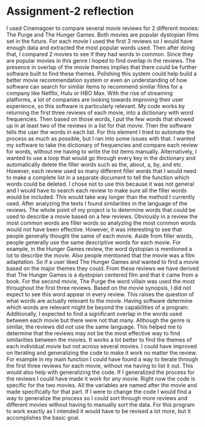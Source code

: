 # Assignment-2 reflection 
I used Cinemagoer to compare several movie reviews for 2 different movies: The Purge and The Hunger Games. Both movies are popular dystopian films set in the future. For each movie I used the first 3 reviews so I would have enough data and extracted the most popular words used. Then after doing that, I compared 2 movies to see if they had words in common. Since they are popular movies in this genre I hoped to find overlap in the reviews. The presence in overlap of the movie themes implies that there could be further software built to find these themes. Polishing this system could help build a better movie recommendation system or even an understanding of how software can search for similar items to recommend similar films for a company like Netflix, Hulu or HBO Max. With the rise of streaming platforms, a lot of companies are looking towards improving their user experience, so this software is particularly relevant. 
My code works by returning the first three reviews of each movie, into a dictionary with word frequencies. Then based on those words, I put the few words that showed up in at least two of the reviews in a list for that movie. Then the software tells the user the words in each list. For this element I tried to automate the process as much as possible, but I ran into some issues with that. I wanted my software to take the dictionary of frequencies and compare each review for words, without me having to write the list items manually. 
Alternatively, I wanted to use a loop that would go through every key in the dictionary and automatically delete the filler words such as the, about, a, by, and etc. However, each review used so many different filler words that I would need to make a complete list in a separate document to tell the function which words could be deleted. I chose not to use this because it was not general and I would have to search each review to make sure all the filler words would be included. This would take way longer than the method I currently used. 
After analyzing the texts I found similarities in the language of the reviews. The whole point of my project is to determine words that could be used to describe a movie based on a few reviews. Obviously in a review the most common words are filler words so analyzing the most common words would not have been effective. However, it was interesting to see that people generally thought the same of each movie. Aside from filler words, people generally use the same descriptive words for each movie.
For example, in the Hunger Games review, the word dystopian is mentioned a lot to describe the movie. Also people mentioned that the movie was a film adaptation. So if a user liked The Hunger Games and wanted to find a movie based on the major themes they could. From these reviews we have derived that The Hunger Games is a dystopian centered film and that it came from a book. For the second movie, The Purge the word villain was used the most throughout the first three reviews. Based on the movie synopsis, I did not expect to see this word appear in every review. This raises the question of what words are actually relevant to the movie. Having software determine which words are relevant might be beyond the capabilities of a program. 
Additionally, I expected to find a significant overlap in the words used between each movie but there were not that many. Although the genre is similar, the reviews did not use the same language. This helped me to determine that the reviews may not be the most effective way to find similarities between the movies. It works a lot better to find the themes of each individual movie but not across several movies. 
I could have improved on Iterating and generalizing the code to make it work no matter the review. For example in my main function I could have found a way to iterate through the first three reviews for each movie, without me having to list it out. This would also help with generalizing the code. If I generalized the process for the reviews I could have made it work for any movie. Right now the code is specific for the two movies. All the variables are named after the movie and made specifically for that part. If I were to change the code I would find a way to generalize the process so I could sort through more reviews and different movies without having to manually sort the data. For this program to work exactly as I intended it would have to be revised a lot more, but it accomplishes the basic goal. 
